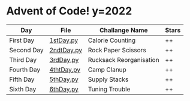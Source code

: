 # Advent of Code! y=2022

|Day|File|Challange Name|Stars|
|--|--|--|--|
|First Day|[1stDay.py](https://github.com/Cracowiatschek/AdventOfCode_2022/blob/master/1stDay.py)|Calorie Counting|++|
|Second Day|[2ndtDay.py](https://github.com/Cracowiatschek/AdventOfCode_2022/blob/master/2ndDay.py)|Rock Paper Scissors|++|
|Third Day|[3rdDay.py](https://github.com/Cracowiatschek/AdventOfCode_2022/blob/master/3rdDay.py)|Rucksack Reorganisation|++|
|Fourth Day|[4thtDay.py](https://github.com/Cracowiatschek/AdventOfCode_2022/blob/master/4thDay.py)|Camp Clanup|++|
|Fifth Day|[5thDay.py](https://github.com/Cracowiatschek/AdventOfCode_2022/blob/master/5thDay.py)|Supply Stacks|++|
|Sixth Day|[6thDay.py](https://github.com/Cracowiatschek/AdventOfCode_2022/blob/master/6thDay.py)|Tuning Trouble|++|

